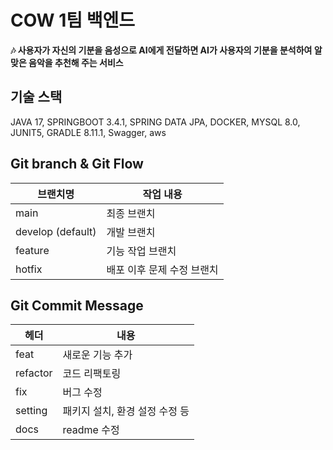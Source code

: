 # COW 1팀 백엔드

**🎶 사용자가 자신의 기분을 음성으로 AI에게 전달하면 AI가 사용자의 기분을 분석하여 알맞은 음악을 추천해 주는 서비스**

## 기술 스택

JAVA 17, SPRINGBOOT 3.4.1, SPRING DATA JPA, DOCKER, MYSQL 8.0, JUNIT5, GRADLE 8.11.1, Swagger, aws

## **Git branch & Git Flow**

| 브랜치명 | 작업 내용 |
| --- | --- |
| main | 최종 브랜치 |
| develop (default) | 개발 브랜치 |
| feature | 기능 작업 브랜치 |
| hotfix | 배포 이후 문제 수정 브랜치 |

## **Git Commit Message**

| 헤더 | 내용 |
| --- | --- |
| feat | 새로운 기능 추가 |
| refactor | 코드 리팩토링 |
| fix | 버그 수정 |
| setting | 패키지 설치, 환경 설정 수정 등 |
| docs | readme 수정 |


